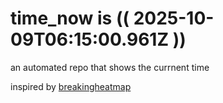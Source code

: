 # time_now is (( 2025-10-09T06:15:00.961Z ))

an automated repo that shows the currnent time

inspired by [breakingheatmap](https://github.com/breakingheatmap/breakingheatmap)